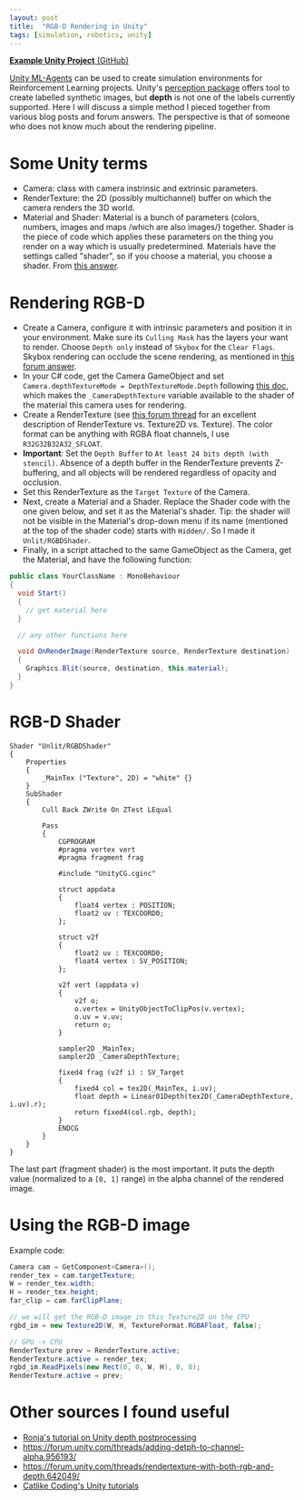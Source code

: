 ```yaml
---
layout: post
title:  "RGB-D Rendering in Unity"
tags: [simulation, robotics, unity]
---
```


[**Example Unity Project** (GitHub)](https://github.com/samarth-robo/unity_rgbd_rendering)

[Unity ML-Agents](https://github.com/Unity-Technologies/ml-agents) can be used to create simulation environments for
Reinforcement Learning projects. Unity's [perception package](https://github.com/Unity-Technologies/com.unity.perception)
offers tool to create labelled synthetic images, but **depth** is not one of the labels currently supported. Here I will
discuss a simple method I pieced together from various blog posts and forum answers. The perspective is that of someone
who does not know much about the rendering pipeline.

# Some Unity terms
- Camera: class with camera instrinsic and extrinsic parameters.
- RenderTexture: the 2D (possibly multichannel) buffer on which the camera renders the 3D world.
- Material and Shader: Material is a bunch of parameters (colors, numbers, images and maps /which are also images/)
together. Shader is the piece of code which applies these parameters on the thing you render on a way which is usually
predetermined. Materials have the settings called "shader", so if you choose a material, you choose a shader. From
[this answer](https://forum.unity.com/threads/shaders-vs-materials.628672/#post-4210990).

# Rendering RGB-D
- Create a Camera, configure it with intrinsic parameters and position it in your environment. Make sure its
`Culling Mask` has the layers your want to render. Choose `Depth only` instead of `Skybox` for the `Clear Flags`. Skybox
rendering can occlude the scene rendering, as mentioned in [this forum answer](https://forum.unity.com/threads/subshader-with-zwrite-off-visible-in-scene-view-but-not-in-game-preview.269379/#post-2747693).
- In your C# code, get the Camera GameObject and set `Camera.depthTextureMode = DepthTextureMode.Depth` following
[this doc](https://docs.unity3d.com/Manual/SL-CameraDepthTexture.html), which makes the `_CameraDepthTexture` variable
available to the shader of the material this camera uses for rendering.
- Create a RenderTexture (see [this forum thread](https://forum.unity.com/threads/rendertexture-to-texture2d-too-slow.693850/)
for an excellent description of RenderTexture vs. Texture2D vs. Texture). The color format can be anything with RGBA
float channels, I use `R32G32B32A32_SFLOAT`.
- **Important**: Set the `Depth Buffer` to `At least 24 bits depth (with stencil)`. Absence of a depth buffer in the
RenderTexture prevents Z-buffering, and all objects will be rendered regardless of opacity and occlusion.
- Set this RenderTexture as the `Target Texture` of the Camera.
- Next, create a Material and a Shader. Replace the Shader code with the one given below, and set it as the Material's
shader. Tip: the shader will not be visible in the Material's drop-down menu if its name (mentioned at the top of the
shader code) starts with `Hidden/`. So I made it `Unlit/RGBDShader`.
- Finally, in a script attached to the same GameObject as the Camera, get the Material, and have the following
function:

```cs
public class YourClassName : MonoBehaviour
{
  void Start()
  {
    // get material here
  }

  // any other functions here

  void OnRenderImage(RenderTexture source, RenderTexture destination)
  {
    Graphics.Blit(source, destination, this.material);
  }
}
```

# RGB-D Shader
```
Shader "Unlit/RGBDShader"
{
    Properties
    {
        _MainTex ("Texture", 2D) = "white" {}
    }
    SubShader
    {
        Cull Back ZWrite On ZTest LEqual

        Pass
        {
            CGPROGRAM
            #pragma vertex vert
            #pragma fragment frag

            #include "UnityCG.cginc"

            struct appdata
            {
                float4 vertex : POSITION;
                float2 uv : TEXCOORD0;
            };

            struct v2f
            {
                float2 uv : TEXCOORD0;
                float4 vertex : SV_POSITION;
            };

            v2f vert (appdata v)
            {
                v2f o;
                o.vertex = UnityObjectToClipPos(v.vertex);
                o.uv = v.uv;
                return o;
            }

            sampler2D _MainTex;
            sampler2D _CameraDepthTexture;

            fixed4 frag (v2f i) : SV_Target
            {
                fixed4 col = tex2D(_MainTex, i.uv);
                float depth = Linear01Depth(tex2D(_CameraDepthTexture, i.uv).r);
                return fixed4(col.rgb, depth);
            }
            ENDCG
        }
    }
}
```

The last part (fragment shader) is the most important. It puts the depth value (normalized to a `[0, 1]` range)
in the alpha channel of the rendered image.

# Using the RGB-D image
Example code:

```cs
Camera cam = GetComponent<Camera>();
render_tex = cam.targetTexture;
W = render_tex.width;
H = render_tex.height;
far_clip = cam.farClipPlane;

// we will get the RGB-D image in this Texture2D on the CPU
rgbd_im = new Texture2D(W, H, TextureFormat.RGBAFloat, false);

// GPU -> CPU
RenderTexture prev = RenderTexture.active;
RenderTexture.active = render_tex;
rgbd_im.ReadPixels(new Rect(0, 0, W, H), 0, 0);
RenderTexture.active = prev;
```

# Other sources I found useful
- [Ronja's tutorial on Unity depth postprocessing](https://www.ronja-tutorials.com/post/017-postprocessing-depth/)
- https://forum.unity.com/threads/adding-detph-to-channel-alpha.956193/
- https://forum.unity.com/threads/rendertexture-with-both-rgb-and-depth.642049/
- [Catlike Coding's Unity tutorials](https://catlikecoding.com/unity/tutorials/)
